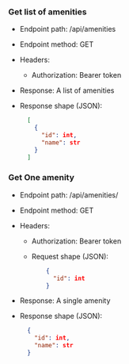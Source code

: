 ### Get list of amenities

* Endpoint path: /api/amenities
* Endpoint method: GET

* Headers:
  * Authorization: Bearer token

* Response: A list of amenities
* Response shape (JSON):
    ```json
      [
        {
          "id": int,
          "name": str
        }
      ]
    ```

### Get One amenity

* Endpoint path: /api/amenities/<id>
* Endpoint method: GET

* Headers:
  * Authorization: Bearer token

  * Request shape (JSON):
    ```json
        {
          "id": int
        }
    ```

* Response: A single amenity
* Response shape (JSON):
    ```json
      {
        "id": int,
        "name": str
      }
    ```

